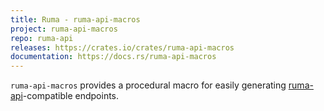 ```yaml
---
title: Ruma - ruma-api-macros
project: ruma-api-macros
repo: ruma-api
releases: https://crates.io/crates/ruma-api-macros
documentation: https://docs.rs/ruma-api-macros
---
```


`ruma-api-macros` provides a procedural macro for easily generating [ruma-api](/projects/ruma-api/)-compatible endpoints.
